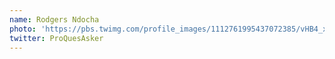 ```yaml
---
name: Rodgers Ndocha
photo: 'https://pbs.twimg.com/profile_images/1112761995437072385/vHB4_x0E_400x400.png'
twitter: ProQuesAsker
---
```

